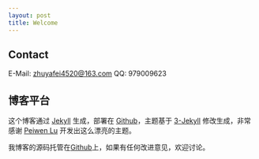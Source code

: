 ```yaml
---
layout: post
title: Welcome
---
```


## Contact

E-Mail: zhuyafei4520@163.com
QQ: 979009623

## 博客平台

这个博客通过 [Jekyll](http://jekyllrb.com/) 生成，部署在 [Github](https://pages.github.com)，主题基于 [3-Jekyll](https://github.com/P233/3-Jekyll) 修改生成，非常感谢 [Peiwen Lu](https://github.com/P233) 开发出这么漂亮的主题。

我博客的源码托管在[Github](https://github.com/zhuyafei/zhuyafei.github.io)上，如果有任何改进意见，欢迎讨论。